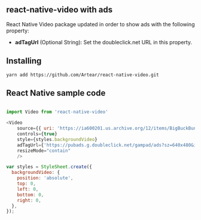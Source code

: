 ## react-native-video with ads

React Native Video package updated in order to show ads with the following property:

* **adTagUrl** (Optional String): Set the doubleclick.net URL in this property.

## Installing

```
yarn add https://github.com/Artear/react-native-video.git
```

## React Native sample code

```javascript

import Video from 'react-native-video'

<Video
    source={{ uri: 'https://ia600201.us.archive.org/12/items/BigBuckBunny_328/BigBuckBunny_512kb.mp4' }}
    controls={true}
    style={styles.backgroundVideo}
    adTagUrl={'https://pubads.g.doubleclick.net/gampad/ads?sz=640x480&iu=/124319096/external/single_ad_samples&ciu_szs=300x250&impl=s&gdfp_req=1&env=vp&output=vast&unviewed_position_start=1&cust_params=deployment%3Ddevsite%26sample_ct%3Dlinear&correlator='}
    resizeMode="contain"
    />

var styles = StyleSheet.create({
  backgroundVideo: {
    position: 'absolute',
    top: 0,
    left: 0,
    bottom: 0,
    right: 0,
  },
});

```
